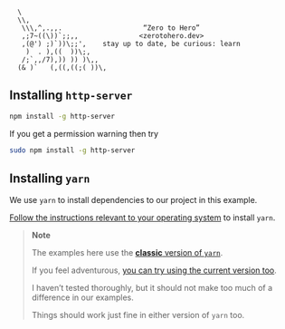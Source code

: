 ```text
  \
  \\,
   \\\,^,.,,.                    “Zero to Hero”
   ,;7~((\))`;;,,               <zerotohero.dev>
   ,(@') ;)`))\;;',    stay up to date, be curious: learn
    )  . ),((  ))\;,
   /;`,,/7),)) )) )\,,
  (& )`   (,((,((;( ))\,
```

## Installing `http-server`

```bash
npm install -g http-server
```

If you get a permission warning then try

```bash
sudo npm install -g http-server
```

## Installing `yarn`

We use `yarn` to install dependencies to our project in this
example.

[Follow the instructions relevant to your operating system][yarn] to install `yarn`.

[yarn]: https://classic.yarnpkg.com/en/docs/install

> **Note**
>
> The examples here use the [**classic** version of `yarn`][yarn].
>
> If you feel adventurous, [you can try using the current version too][yarn-next].
>
> I haven’t tested thoroughly, but it should not make too much of a difference in our examples. 
> 
> Things should work just fine in either version of `yarn` too.

[yarn-next]: https://yarnpkg.com/getting-started
